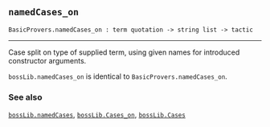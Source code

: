 ## `namedCases_on`

``` hol4
BasicProvers.namedCases_on : term quotation -> string list -> tactic
```

------------------------------------------------------------------------

Case split on type of supplied term, using given names for introduced
constructor arguments.

`bossLib.namedCases_on` is identical to `BasicProvers.namedCases_on`.

### See also

[`bossLib.namedCases`](#bossLib.namedCases),
[`bossLib.Cases_on`](#bossLib.Cases_on),
[`bossLib.Cases`](#bossLib.Cases)
